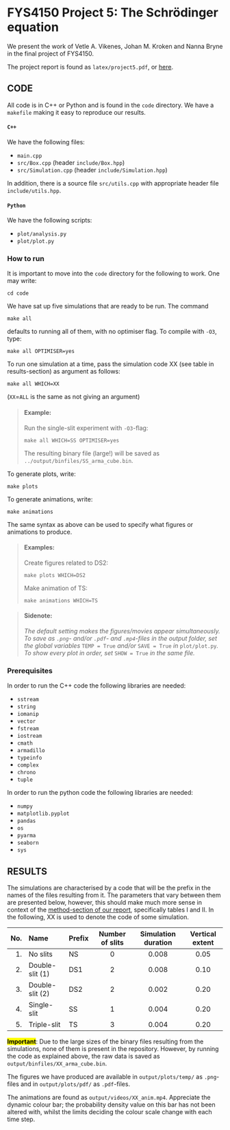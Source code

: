 # FYS4150 Project 5: The Schrödinger equation

We present the work of Vetle A. Vikenes, Johan M. Kroken and Nanna Bryne in the final project of FYS4150.

The project report is found as `latex/project5.pdf`, or [here](https://github.com/Vikenes/FYS4150/blob/main/project5/latex/project5.pdf).

## **CODE**

All code is in C++ or Python and is found in the `code` directory. We have a `makefile` making it easy to reproduce our results.

#### **`C++`**
We have the following files:
* `main.cpp`
* `src/Box.cpp` (header `include/Box.hpp`)
* `src/Simulation.cpp` (header `include/Simulation.hpp`)

In addition, there is a source file `src/utils.cpp` with appropriate header file `include/utils.hpp`.

#### **`Python`**
We have the following scripts:
* `plot/analysis.py` 
* `plot/plot.py`

### How to run

It is important to move into the `code` directory for the following to work. One may write:
```
cd code
```
We have sat up five simulations that are ready to be run. The command
~~~
make all
~~~
defaults to running all of them, with no optimiser flag. To compile with `-O3`, type:
~~~
make all OPTIMISER=yes
~~~
To run one simulation at a time, pass the simulation code XX (see table in results-section) as argument as follows:
~~~
make all WHICH=XX
~~~
(`XX`$=$`ALL` is the same as not giving an argument)

>#### Example:
>Run the single-slit experiment with `-O3`-flag:
>~~~
>make all WHICH=SS OPTIMISER=yes
>~~~
>The resulting binary file (large!) will be saved as `../output/binfiles/SS_arma_cube.bin`.


To generate plots, write:
```
make plots
```
To generate animations, write:
```
make animations
```
The same syntax as above can be used to specify what figures or animations to produce.
>#### Examples:
>Create figures related to DS2:
>~~~
>make plots WHICH=DS2
>~~~
>Make animation of TS:
>~~~
>make animations WHICH=TS
>~~~

>#### Sidenote: 
>_The default setting makes the figures/movies appear simultaneously. To save as `.png`- and/or `.pdf`- and `.mp4`-files in the output folder, set the global variables_ `TEMP = True` _and/or_ `SAVE = True` _in_ `plot/plot.py`_. To show every plot in order, set_ `SHOW = True` _in the same file._


### Prerequisites

In order to run the C++ code the following libraries are needed:

* `sstream`
* `string`
* `iomanip`
* `vector`
* `fstream`
* `iostream`
* `cmath`
* `armadillo`
* `typeinfo`
* `complex`
* `chrono`
* `tuple`

In order to run the python code the following libraries are needed:

* `numpy`
* `matplotlib.pyplot`
* `pandas`
* `os`
* `pyarma`
* `seaborn`
* `sys`


## **RESULTS**

The simulations are characterised by a code that will be the prefix in the names of the files resulting from it. The parameters that vary between them are presented below, however, this should make much more sense in context of the [method-section of our report](https://github.com/Vikenes/FYS4150/blob/main/project5/latex/project5.pdf), specifically tables I and II. In the following, XX is used to denote the code of some simulation.

|No.|Name               | Prefix    | Number of slits   | Simulation duration   | Vertical extent   |
|--:|:---               | :---      | :----:            | :----:                | :----:            |
|1. |No slits           | NS        | 0                 | 0.008                 | 0.05              |
|2. |Double-slit (1)    | DS1       | 2                 | 0.008                 | 0.10              |
|3. |Double-slit (2)    | DS2       | 2                 | 0.002                 | 0.20              |
|4. |Single-slit        | SS        | 1                 | 0.004                 | 0.20              |
|5. |Triple-slit        | TS        | 3                 | 0.004                 | 0.20              |

<mark>**Important**</mark>: Due to the large sizes of the binary files resulting from the simulations, none of them is present in the repository. However, by running the code as explained above, the raw data is saved as `output/binfiles/XX_arma_cube.bin`.

The figures we have produced are available in `output/plots/temp/` as `.png`-files and in `output/plots/pdf/` as `.pdf`-files.

The animations are found as `output/videos/XX_anim.mp4`. Appreciate the dynamic colour bar; the probability density value on this bar has not been altered with, whilst the limits deciding the colour scale change with each time step.
